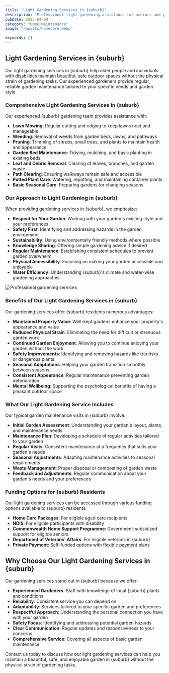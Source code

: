 ```yaml
---
title: "Light Gardening Services in {suburb}"
description: "Professional light gardening assistance for seniors and people with disabilities in {suburb}. Our experienced gardeners help maintain your garden's beauty and safety while respecting your preferences and garden style."
pubDate: 2025-04-08
category: "Home Maintenance"
image: "/assets/homecare.webp"

keywords: []
---
```


## Light Gardening Services in {suburb}

Our light gardening services in {suburb} help older people and individuals with disabilities maintain beautiful, safe outdoor spaces without the physical strain of gardening tasks. Our experienced gardeners provide regular, reliable garden maintenance tailored to your specific needs and garden style.

### Comprehensive Light Gardening Services in {suburb}

Our experienced {suburb} gardening team provides assistance with:

- **Lawn Mowing**: Regular cutting and edging to keep lawns neat and manageable
- **Weeding**: Removal of weeds from garden beds, lawns, and pathways
- **Pruning**: Trimming of shrubs, small trees, and plants to maintain health and appearance
- **Garden Bed Maintenance**: Tidying, mulching, and basic planting in existing beds
- **Leaf and Debris Removal**: Clearing of leaves, branches, and garden waste
- **Path Clearing**: Ensuring walkways remain safe and accessible
- **Potted Plant Care**: Watering, repotting, and maintaining container plants
- **Basic Seasonal Care**: Preparing gardens for changing seasons

### Our Approach to Light Gardening in {suburb}

When providing gardening services in {suburb}, we emphasize:

- **Respect for Your Garden**: Working with your garden's existing style and your preferences
- **Safety First**: Identifying and addressing hazards in the garden environment
- **Sustainability**: Using environmentally friendly methods where possible
- **Knowledge Sharing**: Offering simple gardening advice if desired
- **Regular Maintenance**: Establishing consistent schedules to prevent garden overwhelm
- **Physical Accessibility**: Focusing on making your garden accessible and enjoyable
- **Water Efficiency**: Understanding {suburb}'s climate and water-wise gardening approaches

![Professional gardening services](/assets/gardener.webp)

### Benefits of Our Light Gardening Services in {suburb}

Our gardening services offer {suburb} residents numerous advantages:

- **Maintained Property Value**: Well-kept gardens enhance your property's appearance and value
- **Reduced Physical Strain**: Eliminating the need for difficult or strenuous garden work
- **Continued Garden Enjoyment**: Allowing you to continue enjoying your garden without the work
- **Safety Improvements**: Identifying and removing hazards like trip risks or dangerous plants
- **Seasonal Adaptations**: Helping your garden transition smoothly between seasons
- **Consistent Appearance**: Regular maintenance preventing garden deterioration
- **Mental Wellbeing**: Supporting the psychological benefits of having a pleasant outdoor space

### What Our Light Gardening Service Includes

Our typical garden maintenance visits in {suburb} involve:

- **Initial Garden Assessment**: Understanding your garden's layout, plants, and maintenance needs
- **Maintenance Plan**: Developing a schedule of regular activities tailored to your garden
- **Regular Visits**: Consistent maintenance at a frequency that suits your garden's needs
- **Seasonal Adjustments**: Adapting maintenance activities to seasonal requirements
- **Waste Management**: Proper disposal or composting of garden waste
- **Feedback and Adjustments**: Regular communication about your garden's needs and your preferences

### Funding Options for {suburb} Residents

Our light gardening services can be accessed through various funding options available to {suburb} residents:

- **Home Care Packages**: For eligible aged care recipients
- **NDIS**: For eligible participants with disability
- **Commonwealth Home Support Programme**: Government-subsidized support for eligible seniors
- **Department of Veterans' Affairs**: For eligible veterans in {suburb}
- **Private Payment**: Self-funded options with flexible payment plans

## Why Choose Our Light Gardening Services in {suburb}

Our gardening services stand out in {suburb} because we offer:

- **Experienced Gardeners**: Staff with knowledge of local {suburb} plants and conditions
- **Reliability**: Consistent service you can depend on
- **Adaptability**: Services tailored to your specific garden and preferences
- **Respectful Approach**: Understanding the personal connection you have with your garden
- **Safety Focus**: Identifying and addressing potential garden hazards
- **Clear Communication**: Regular updates and responsiveness to your concerns
- **Comprehensive Service**: Covering all aspects of basic garden maintenance

Contact us today to discuss how our light gardening services can help you maintain a beautiful, safe, and enjoyable garden in {suburb} without the physical strain of gardening tasks. 